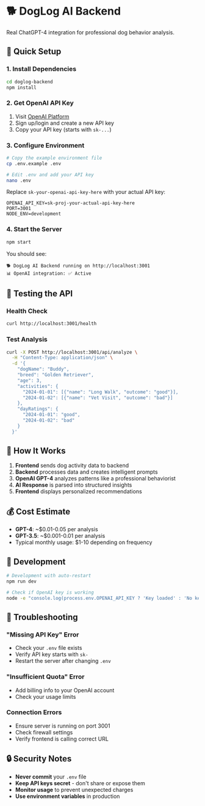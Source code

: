 # 🐕 DogLog AI Backend

Real ChatGPT-4 integration for professional dog behavior analysis.

## 🚀 Quick Setup

### 1. Install Dependencies
```bash
cd doglog-backend
npm install
```

### 2. Get OpenAI API Key
1. Visit [OpenAI Platform](https://platform.openai.com/api-keys)
2. Sign up/login and create a new API key
3. Copy your API key (starts with `sk-...`)

### 3. Configure Environment
```bash
# Copy the example environment file
cp .env.example .env

# Edit .env and add your API key
nano .env
```

Replace `sk-your-openai-api-key-here` with your actual API key:
```
OPENAI_API_KEY=sk-proj-your-actual-api-key-here
PORT=3001
NODE_ENV=development
```

### 4. Start the Server
```bash
npm start
```

You should see:
```
🐕 DogLog AI Backend running on http://localhost:3001
📊 OpenAI integration: ✅ Active
```

## 🧪 Testing the API

### Health Check
```bash
curl http://localhost:3001/health
```

### Test Analysis
```bash
curl -X POST http://localhost:3001/api/analyze \
  -H "Content-Type: application/json" \
  -d '{
    "dogName": "Buddy",
    "breed": "Golden Retriever",
    "age": 3,
    "activities": {
      "2024-01-01": [{"name": "Long Walk", "outcome": "good"}],
      "2024-01-02": [{"name": "Vet Visit", "outcome": "bad"}]
    },
    "dayRatings": {
      "2024-01-01": "good",
      "2024-01-02": "bad"
    }
  }'
```

## 🎯 How It Works

1. **Frontend** sends dog activity data to backend
2. **Backend** processes data and creates intelligent prompts
3. **OpenAI GPT-4** analyzes patterns like a professional behaviorist
4. **AI Response** is parsed into structured insights
5. **Frontend** displays personalized recommendations

## 💰 Cost Estimate

- **GPT-4**: ~$0.01-0.05 per analysis
- **GPT-3.5**: ~$0.001-0.01 per analysis
- Typical monthly usage: $1-10 depending on frequency

## 🔧 Development

```bash
# Development with auto-restart
npm run dev

# Check if OpenAI key is working
node -e "console.log(process.env.OPENAI_API_KEY ? 'Key loaded' : 'No key found')"
```

## 🚨 Troubleshooting

### "Missing API Key" Error
- Check your `.env` file exists
- Verify API key starts with `sk-`
- Restart the server after changing `.env`

### "Insufficient Quota" Error
- Add billing info to your OpenAI account
- Check your usage limits

### Connection Errors
- Ensure server is running on port 3001
- Check firewall settings
- Verify frontend is calling correct URL

## 🔒 Security Notes

- **Never commit** your `.env` file
- **Keep API keys secret** - don't share or expose them
- **Monitor usage** to prevent unexpected charges
- **Use environment variables** in production